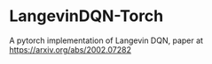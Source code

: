 # LangevinDQN-Torch
A pytorch implementation of Langevin DQN, paper at https://arxiv.org/abs/2002.07282
